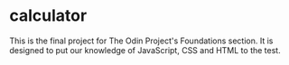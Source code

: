 # calculator

This is the final project for The Odin Project's Foundations section.  It is designed to put our knowledge of JavaScript, CSS and HTML to the test.  